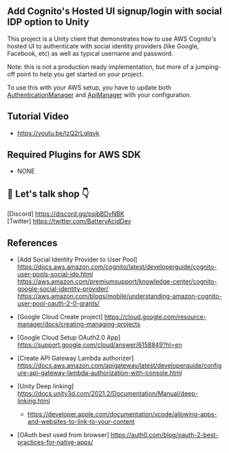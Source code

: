 ## Add Cognito's Hosted UI signup/login with social IDP option to Unity

This project is a Unity client that demonstrates how to use AWS Cognito's hosted UI to authenticate with 
social identity providers (like Google, Facebook, etc) as well as typical username and password.

Note: this is not a production ready implementation, but more of a jumping-off point to help you get started on your project.

To use this with your AWS setup, you have to update both [AuthenticationManager](https://github.com/BatteryAcid/unity-cognito-hostedui-social-client/blob/master/Assets/Scripts/AuthenticationManager.cs#L10) and [ApiManager](https://github.com/BatteryAcid/unity-cognito-hostedui-social-client/blob/master/Assets/Scripts/ApiManager.cs#L6) with your configuration.

## Tutorial Video  

* https://youtu.be/lzQ2rLqlqyk

## Required Plugins for AWS SDK  

* NONE
    
## 👋 Let's talk shop 👇  
[Discord] https://discord.gg/psjbBDvNBK  
[Twitter] https://twitter.com/BatteryAcidDev

## References
* [Add Social Identity Provider to User Pool] https://docs.aws.amazon.com/cognito/latest/developerguide/cognito-user-pools-social-idp.html
https://aws.amazon.com/premiumsupport/knowledge-center/cognito-google-social-identity-provider/
https://aws.amazon.com/blogs/mobile/understanding-amazon-cognito-user-pool-oauth-2-0-grants/

* [Google Cloud Create project] https://cloud.google.com/resource-manager/docs/creating-managing-projects
* [Google Cloud Setup OAuth2.0 App] https://support.google.com/cloud/answer/6158849?hl=en

* [Create API Gateway Lambda authorizer] https://docs.aws.amazon.com/apigateway/latest/developerguide/configure-api-gateway-lambda-authorization-with-console.html

* [Unity Deep linking] https://docs.unity3d.com/2021.2/Documentation/Manual/deep-linking.html
    * https://developer.apple.com/documentation/xcode/allowing-apps-and-websites-to-link-to-your-content

* [OAuth best used from browser] https://auth0.com/blog/oauth-2-best-practices-for-native-apps/
